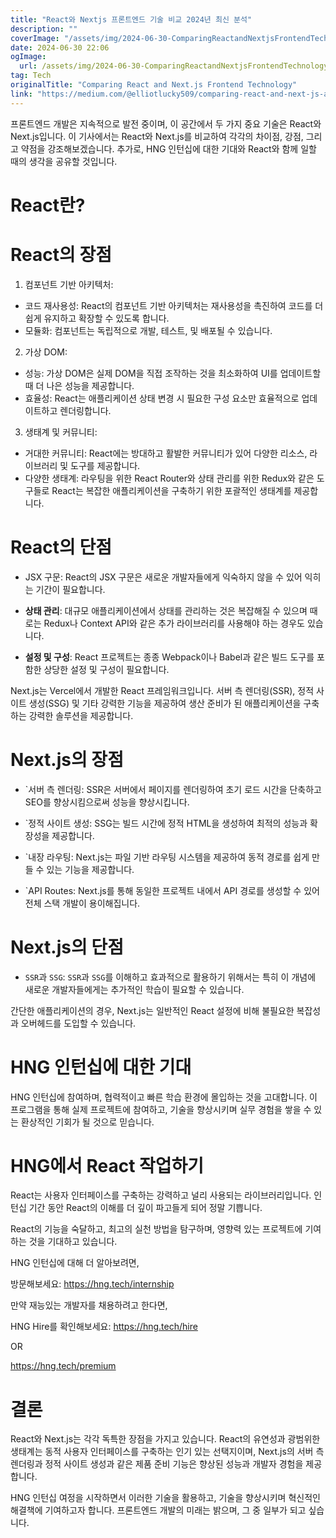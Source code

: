 ```yaml
---
title: "React와 Nextjs 프론트엔드 기술 비교 2024년 최신 분석"
description: ""
coverImage: "/assets/img/2024-06-30-ComparingReactandNextjsFrontendTechnology_0.png"
date: 2024-06-30 22:06
ogImage:
  url: /assets/img/2024-06-30-ComparingReactandNextjsFrontendTechnology_0.png
tag: Tech
originalTitle: "Comparing React and Next.js Frontend Technology"
link: "https://medium.com/@elliotlucky509/comparing-react-and-next-js-a-deep-dive-into-frontend-technologies-b1f385678579"
---
```


프론트엔드 개발은 지속적으로 발전 중이며, 이 공간에서 두 가지 중요 기술은 React와 Next.js입니다. 이 기사에서는 React와 Next.js를 비교하여 각각의 차이점, 강점, 그리고 약점을 강조해보겠습니다. 추가로, HNG 인턴십에 대한 기대와 React와 함께 일할 때의 생각을 공유할 것입니다.

# React란?

# React의 장점

1. 컴포넌트 기반 아키텍처:

- 코드 재사용성: React의 컴포넌트 기반 아키텍처는 재사용성을 촉진하여 코드를 더 쉽게 유지하고 확장할 수 있도록 합니다.
- 모듈화: 컴포넌트는 독립적으로 개발, 테스트, 및 배포될 수 있습니다.

<div class="content-ad"></div>

2. 가상 DOM:

- 성능: 가상 DOM은 실제 DOM을 직접 조작하는 것을 최소화하여 UI를 업데이트할 때 더 나은 성능을 제공합니다.
- 효율성: React는 애플리케이션 상태 변경 시 필요한 구성 요소만 효율적으로 업데이트하고 렌더링합니다.

3. 생태계 및 커뮤니티:

- 거대한 커뮤니티: React에는 방대하고 활발한 커뮤니티가 있어 다양한 리소스, 라이브러리 및 도구를 제공합니다.
- 다양한 생태계: 라우팅을 위한 React Router와 상태 관리를 위한 Redux와 같은 도구들로 React는 복잡한 애플리케이션을 구축하기 위한 포괄적인 생태계를 제공합니다.

# React의 단점

- JSX 구문: React의 JSX 구문은 새로운 개발자들에게 익숙하지 않을 수 있어 익히는 기간이 필요합니다.

<div class="content-ad"></div>

- **상태 관리**: 대규모 애플리케이션에서 상태를 관리하는 것은 복잡해질 수 있으며 때로는 Redux나 Context API와 같은 추가 라이브러리를 사용해야 하는 경우도 있습니다.

- **설정 및 구성**: React 프로젝트는 종종 Webpack이나 Babel과 같은 빌드 도구를 포함한 상당한 설정 및 구성이 필요합니다.

Next.js는 Vercel에서 개발한 React 프레임워크입니다. 서버 측 렌더링(SSR), 정적 사이트 생성(SSG) 및 기타 강력한 기능을 제공하여 생산 준비가 된 애플리케이션을 구축하는 강력한 솔루션을 제공합니다.

# Next.js의 장점

<div class="content-ad"></div>

- `서버 측 렌더링: SSR은 서버에서 페이지를 렌더링하여 초기 로드 시간을 단축하고 SEO를 향상시킴으로써 성능을 향상시킵니다.
- `정적 사이트 생성: SSG는 빌드 시간에 정적 HTML을 생성하여 최적의 성능과 확장성을 제공합니다.

- `내장 라우팅: Next.js는 파일 기반 라우팅 시스템을 제공하여 동적 경로를 쉽게 만들 수 있는 기능을 제공합니다.

- `API Routes: Next.js를 통해 동일한 프로젝트 내에서 API 경로를 생성할 수 있어 전체 스택 개발이 용이해집니다.

# Next.js의 단점

<div class="content-ad"></div>

- `SSR`과 `SSG`: `SSR`과 `SSG`를 이해하고 효과적으로 활용하기 위해서는 특히 이 개념에 새로운 개발자들에게는 추가적인 학습이 필요할 수 있습니다.

간단한 애플리케이션의 경우, Next.js는 일반적인 React 설정에 비해 불필요한 복잡성과 오버헤드를 도입할 수 있습니다.

# HNG 인턴십에 대한 기대

HNG 인턴십에 참여하며, 협력적이고 빠른 학습 환경에 몰입하는 것을 고대합니다. 이 프로그램을 통해 실제 프로젝트에 참여하고, 기술을 향상시키며 실무 경험을 쌓을 수 있는 환상적인 기회가 될 것으로 믿습니다.

<div class="content-ad"></div>

# HNG에서 React 작업하기

React는 사용자 인터페이스를 구축하는 강력하고 널리 사용되는 라이브러리입니다. 인턴십 기간 동안 React의 이해를 더 깊이 파고들게 되어 정말 기쁩니다.

React의 기능을 숙달하고, 최고의 실천 방법을 탐구하며, 영향력 있는 프로젝트에 기여하는 것을 기대하고 있습니다.

HNG 인턴십에 대해 더 알아보려면,

<div class="content-ad"></div>

방문해보세요: https://hng.tech/internship

만약 재능있는 개발자를 채용하려고 한다면,

HNG Hire를 확인해보세요: https://hng.tech/hire

OR

<div class="content-ad"></div>

https://hng.tech/premium

# 결론

React와 Next.js는 각각 독특한 장점을 가지고 있습니다. React의 유연성과 광범위한 생태계는 동적 사용자 인터페이스를 구축하는 인기 있는 선택지이며, Next.js의 서버 측 렌더링과 정적 사이트 생성과 같은 제품 준비 기능은 향상된 성능과 개발자 경험을 제공합니다.

HNG 인턴십 여정을 시작하면서 이러한 기술을 활용하고, 기술을 향상시키며 혁신적인 해결책에 기여하고자 합니다. 프론트엔드 개발의 미래는 밝으며, 그 중 일부가 되고 싶습니다.
